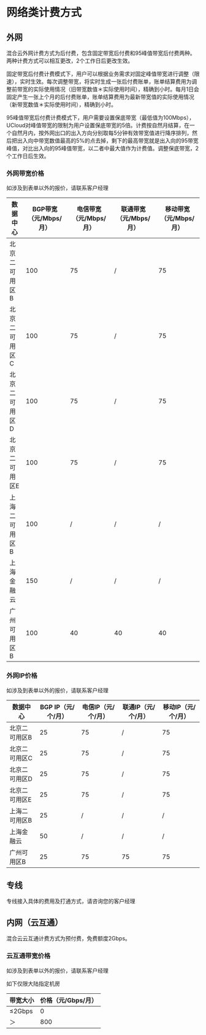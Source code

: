 # 网络类计费方式



## 外网

混合云外网计费方式为后付费，包含固定带宽后付费和95峰值带宽后付费两种。两种计费方式可以相互更改，2个工作日后更改生效。

固定带宽后付费计费模式下，用户可以根据业务需求对固定峰值带宽进行调整（限速），实时生效。每次调整带宽，将实时生成一张后付费账单，账单结算费用为调整前带宽的实际使用情况（旧带宽数值＊实际使用时间），精确到小时。每月1日会固定产生一张上个月的后付费账单，账单结算费用为最新带宽值的实际使用情况（新带宽数值＊实际使用时间），精确到小时。

95峰值带宽后付费计费模式下，用户需要设置保底带宽（最低值为100Mbps），UCloud对峰值带宽的限制为用户设置保底带宽的5倍。计费按自然月结算，在一个自然月内，按外网出口的出入方向分别取每5分钟有效带宽值进行降序排列，然后把出入向中带宽数值最高的5%的点去掉，剩下的最高带宽就是出入向的95带宽峰值，对比出入向的95峰值带宽，以二者中最大值作为计费值。调整保底带宽，2个工作日后生效。

### 外网带宽价格

如涉及到表单以外的报价，请联系客户经理

| 数据中心      | BGP带宽（元/Mbps/月） | 电信带宽（元/Mbps/月） | 联通带宽（元/Mbps/月） | 移动带宽（元/Mbps/月） |
| ------------- | --------------------- | ---------------------- | ---------------------- | ---------------------- |
| 北京二可用区B | 100                   | 75                     | /                     | 75                     |
| 北京二可用区C | 100                   | 75                     | /                     | 75                     |
| 北京二可用区D | 100                   | 75                     | /                     | 75                     |
| 北京二可用区E | 100                   | 75                     | /                     | 75                     |
| 上海二可用区B | 100                   | /                      | /                      | /                      |
| 上海金融云    | 150                   | /                      | /                      | /                      |
| 广州可用区B   | 100                   | 40                     | 40                     | 40                     |

### 外网IP价格

如涉及到表单以外的报价，请联系客户经理

| 数据中心      | BGP IP（元/个/月） | 电信IP（元/个/月） | 联通IP（元/个/月） | 移动IP（元/个/月） |
| ------------- | ------------------ | ------------------ | ------------------ | ------------------ |
| 北京二可用区B | 25                 | 75                 | /                 | 75                 |
| 北京二可用区C | 25                 | 75                 | /                 | 75                 |
| 北京二可用区D | 25                 | 75                 | /                 | 75                 |
| 北京二可用区E | 25                 | 75                 | /                 | 75                 |
| 上海二可用区B | 25                 | /                  | /                  | /                  |
| 上海金融云    | 50                 | /                  | /                  | /                  |
| 广州可用区B   | 25                 | 75                 | 75                 | 75                 |

## 专线

专线接入具体的费用及打通方式，请咨询您的客户经理

## 内网（云互通）

混合云云互通计费方式为预付费，免费额度2Gbps。

### 云互通带宽价格

如涉及到表单以外的报价，请联系客户经理

如下仅限大陆指定机房

| 带宽大小 | 价格（元/Gbps/月） |
| -------- | ------------------ |
| ≤2Gbps   | 0                  |
| ＞       | 800                |

